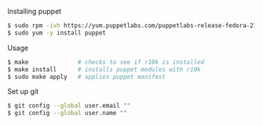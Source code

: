Installing puppet

```bash
$ sudo rpm -ivh https://yum.puppetlabs.com/puppetlabs-release-fedora-21.noarch.rpm
$ sudo yum -y install puppet
```

Usage

```bash
$ make              # checks to see if r10k is installed
$ make install      # installs puppet modules with r10k
$ sudo make apply   # applies puppet manifest
```

Set up git

```bash
$ git config --global user.email ""
$ git config --global user.name ""
```
